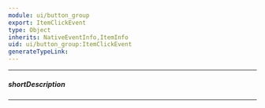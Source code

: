 ```yaml
---
module: ui/button_group
export: ItemClickEvent
type: Object
inherits: NativeEventInfo,ItemInfo
uid: ui/button_group:ItemClickEvent
generateTypeLink: 
---
```

---
##### shortDescription
<!-- Description goes here -->

---
<!-- Description goes here -->